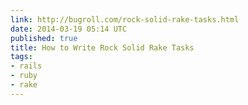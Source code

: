 ```yaml
---
link: http://bugroll.com/rock-solid-rake-tasks.html
date: 2014-03-19 05:14 UTC
published: true
title: How to Write Rock Solid Rake Tasks
tags:
- rails
- ruby
- rake
---
```



